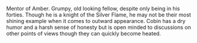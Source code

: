 Mentor of Amber.
Grumpy, old looking fellow, despite only being in his forties. Though he is a knight of the Silver Flame, he may not be their most shining example when it comes to outward appearance.
Cobin has a dry humor and a harsh sense of honesty but is open minded to discussions on other points of views though they can quickly become heated.